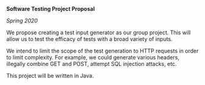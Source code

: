 
**Software Testing Project Proposal**

*Spring 2020*

We propose creating a test input generator as our group project. This will allow us to test the efficacy of tests with a broad variety of inputs.

We intend to limit the scope of the test generation to HTTP requests in order to limit complexity. For example, we could generate various headers, illegally combine GET and POST, attempt SQL injection attacks, etc.

This project will be written in Java.
